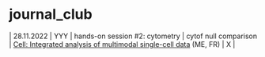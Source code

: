 # journal_club



| 28.11.2022 | YYY | hands-on session #2: cytometry | cytof null comparison | [Cell: Integrated analysis of multimodal single-cell data](https://www.sciencedirect.com/science/article/pii/S0092867421005833) (ME, FR) | X |


